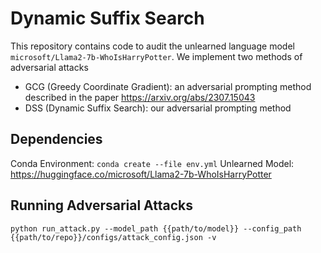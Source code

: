 # Dynamic Suffix Search

This repository contains code to audit the unlearned language model `microsoft/Llama2-7b-WhoIsHarryPotter`. We implement two methods of adversarial attacks
- GCG (Greedy Coordinate Gradient): an adversarial prompting method described in the paper https://arxiv.org/abs/2307.15043
- DSS (Dynamic Suffix Search): our adversarial prompting method

## Dependencies

Conda Environment: `conda create --file env.yml`
Unlearned Model: https://huggingface.co/microsoft/Llama2-7b-WhoIsHarryPotter

## Running Adversarial Attacks

`python run_attack.py --model_path {{path/to/model}} --config_path {{path/to/repo}}/configs/attack_config.json -v`
